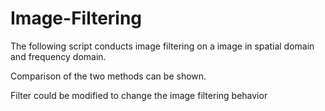 # Image-Filtering

The following script conducts image filtering on a image in spatial domain and frequency domain.

Comparison of the two methods can be shown.

Filter could be modified to change the image filtering behavior
